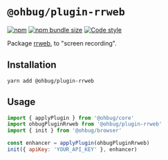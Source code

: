 # `@ohbug/plugin-rrweb`

[![npm](https://img.shields.io/npm/v/@ohbug/plugin-rrweb.svg?style=flat-square)](https://www.npmjs.com/package/@ohbug/plugin-rrweb)
[![npm bundle size](https://img.shields.io/bundlephobia/min/@ohbug/plugin-rrweb?style=flat-square)](https://bundlephobia.com/result?p=@ohbug/plugin-rrweb)
[![Code style](https://img.shields.io/badge/code_style-prettier-ff69b4.svg?style=flat-square)](https://github.com/prettier/prettier)

Package [rrweb](https://github.com/rrweb-io/rrweb), to "screen recording".

## Installation

```
yarn add @ohbug/plugin-rrweb
```

## Usage

```javascript
import { applyPlugin } from '@ohbug/core'
import ohbugPluginRrweb from '@ohbug/plugin-rrweb'
import { init } from '@ohbug/browser'

const enhancer = applyPlugin(ohbugPluginRrweb)
init({ apiKey: 'YOUR_API_KEY' }, enhancer)
```
